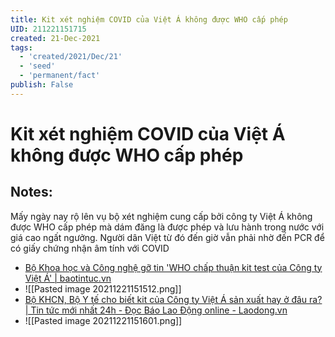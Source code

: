 ```yaml
---
title: Kit xét nghiệm COVID của Việt Á không được WHO cấp phép
UID: 211221151715
created: 21-Dec-2021
tags:
  - 'created/2021/Dec/21'
  - 'seed'
  - 'permanent/fact'
publish: False
---
```

# Kit xét nghiệm COVID của Việt Á không được WHO cấp phép

## Notes:
Mấy ngày nay rộ lên vụ bộ xét nghiệm cung cấp bởi công ty Việt Á không được WHO cấp phép mà dám đăng là được phép và lưu hành trong nước với giá cao ngất ngưởng. Người dân Việt từ đó đến giờ vẫn phải nhờ đến PCR để có giấy chứng nhận âm tính với COVID

- [Bộ Khoa học và Công nghệ gỡ tin 'WHO chấp thuận kit test của Công ty Việt Á' | baotintuc.vn](https://baotintuc.vn/khoa-hoc-cong-nghe/bo-khoa-hoc-va-cong-nghe-go-tin-who-chap-thuan-kit-test-cua-cong-ty-viet-a-tren-trang-web-chinh-thuc-20211220212843555.htm)
- ![[Pasted image 20211221151512.png]]
- [Bộ KHCN, Bộ Y tế cho biết kit của Công ty Việt Á sản xuất hay ở đâu ra? | Tin tức mới nhất 24h - Đọc Báo Lao Động online - Laodong.vn](https://laodong.vn/su-kien-binh-luan/bo-khcn-bo-y-te-cho-biet-kit-cua-cong-ty-viet-a-san-xuat-hay-o-dau-ra-986763.ldo)
- ![[Pasted image 20211221151601.png]]


